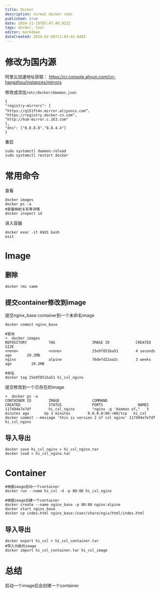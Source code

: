 ```yaml
---
title: Docker
description: normal docker cmds
published: true
date: 2024-11-18T05:47:48.922Z
tags: docker, tool
editor: markdown
dateCreated: 2024-02-08T11:03:45.948Z
---
```


# 修改为国内源
阿里云加速地址获取：
https://cr.console.aliyun.com/cn-hangzhou/instances/mirrors

修改或添加`/etc/docker/daemon.json `
```
{
"registry-mirrors": [
“https://q151ft4n.mirror.aliyuncs.com”，
"https://registry.docker-cn.com",
"http://hub-mirror.c.163.com"
],
"dns": ["8.8.8.8","8.8.4.4"]
}
```
重启
```
sudo systemctl daemon-reload
sudo systemctl restart docker
```

# 常用命令
查看
```
docker images 
docker ps -a
#查看映射关系等详情
docker inspect id
```
进入容器
```
docker exec -it 69d1 bash
exit
```
# Image
## 删除
```
docker rmi name
```

## 提交container修改到image
提交nginx_base container到一个未命名image
```
docker commit nginx_base

#查询
➜  docker images
REPOSITORY          TAG                 IMAGE ID            CREATED             SIZE
<none>              <none>              25e9f851ba51        4 seconds ago       20.2MB
nginx               alpine              76defd22aa2c        3 weeks ago         20.2MB

#命名
docker tag 25e9f851ba51 hi_cxl_nginx
```
提交修改到一个已存在的image
```
➜  docker ps -a
CONTAINER ID        IMAGE               COMMAND                  CREATED             STATUS              PORTS                NAMES
117494e7e7df        hi_cxl_nginx        "nginx -g 'daemon of…"   3 minutes ago       Up 3 minutes        0.0.0.0:80->80/tcp   hi_cxl
docker commit --message 'this is version 2 of cxl nginx' 117494e7e7df hi_cxl_nginx
```

## 导入导出
```
docker save hi_cxl_nginx > hi_cxl_nginx.tar
docker load < hi_cxl_nginx.tar
```

# Container
```
#根据image启动一个container
docker run --name hi_cxl -d -p 80:80 hi_cxl_nginx

#根据image创建一个container
docker create --name nginx_base -p 80:80 nginx:alpine
docker start nginx_base
docker cp index.html nginx_base:/user/share/ngix/html/index.html
```
## 导入导出
```
docker export hi_cxl > hi_cxl_container.tar
#导入为新的image
docker import hi_cxl_container.tar hi_cxl_image
```
# 总结
启动一个image后会创建一个container